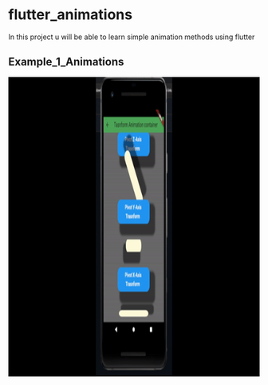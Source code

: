 # flutter_animations

In this project u  will be able to learn simple animation methods using flutter

## Example_1_Animations
<img src="ReadmeGif/example_1_animation.gif" height="600" >

